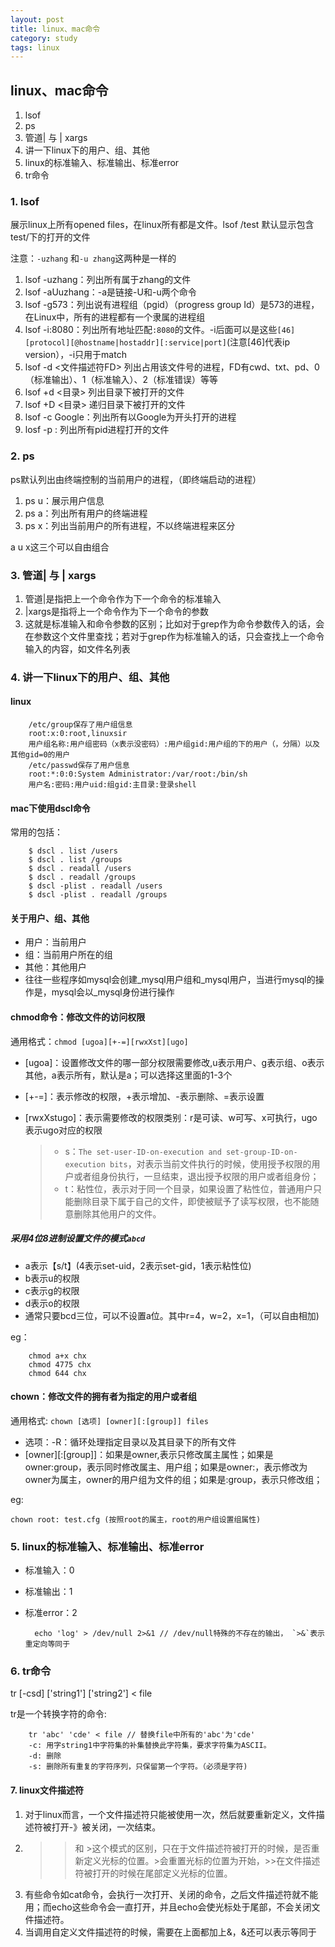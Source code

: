 ```yaml
---
layout: post
title: linux、mac命令
category: study
tags: linux
---
```


## linux、mac命令
1. lsof
2. ps
3. 管道| 与 | xargs
4. 讲一下linux下的用户、组、其他
5. linux的标准输入、标准输出、标准error
6. tr命令


### 1. lsof
展示linux上所有opened files，在linux所有都是文件。lsof /test 默认显示包含test/下的打开的文件

注意：`-uzhang` 和`-u zhang`这两种是一样的
<!-- more -->

1. lsof -uzhang：列出所有属于zhang的文件
2. lsof -aUuzhang：-a是链接-U和-u两个命令
3. lsof -g573：列出说有进程组（pgid）（progress group Id）是573的进程，在Linux中，所有的进程都有一个隶属的进程组
4. lsof -i:8080：列出所有地址匹配`:8080`的文件。-i后面可以是这些`[46][protocol][@hostname|hostaddr][:service|port]`(注意[46]代表ip version），-i只用于match
5. lsof -d <文件描述符FD> 列出占用该文件号的进程，FD有cwd、txt、pd、0（标准输出）、1（标准输入）、2（标准错误）等等
6. lsof +d <目录> 列出目录下被打开的文件
7. lsof +D <目录> 递归目录下被打开的文件
8. lsof -c Google：列出所有以Google为开头打开的进程
9. losf -p <pid>: 列出所有pid进程打开的文件

### 2. ps
ps默认列出由终端控制的当前用户的进程，（即终端启动的进程）

1. ps u：展示用户信息
2. ps a：列出所有用户的终端进程
3. ps x：列出当前用户的所有进程，不以终端进程来区分

a u x这三个可以自由组合

### 3. 管道| 与 | xargs
1. 管道|是指把上一个命令作为下一个命令的标准输入
2. |xargs是指将上一个命令作为下一个命令的参数
3. 这就是标准输入和命令参数的区别；比如对于grep作为命令参数传入的话，会在参数这个文件里查找；若对于grep作为标准输入的话，只会查找上一个命令输入的内容，如文件名列表

### 4. 讲一下linux下的用户、组、其他

#### linux

        /etc/group保存了用户组信息
        root:x:0:root,linuxsir
        用户组名称:用户组密码（x表示没密码）:用户组gid:用户组的下的用户（，分隔）以及其他gid=0的用户
        /etc/passwd保存了用户信息
        root:*:0:0:System Administrator:/var/root:/bin/sh
        用户名:密码:用户uid:组gid:主目录:登录shell

#### mac下使用dscl命令

常用的包括：

        $ dscl . list /users
        $ dscl . list /groups
        $ dscl . readall /users
        $ dscl . readall /groups
        $ dscl -plist . readall /users
        $ dscl -plist . readall /groups


#### 关于用户、组、其他
- 用户：当前用户
- 组：当前用户所在的组
- 其他：其他用户
- 往往一些程序如mysql会创建_mysql用户组和_mysql用户，当进行mysql的操作是，mysql会以_mysql身份进行操作

#### chmod命令：修改文件的访问权限

通用格式：`chmod [ugoa][+-=][rwxXst][ugo]`

- [ugoa]：设置修改文件的哪一部分权限需要修改,u表示用户、g表示组、o表示其他，a表示所有，默认是a；可以选择这里面的1-3个
- [+-=]：表示修改的权限，+表示增加、-表示删除、=表示设置
- [rwxXstugo]：表示需要修改的权限类别：r是可读、w可写、x可执行，ugo表示ugo对应的权限

    >- s：`The set-user-ID-on-execution and set-group-ID-on-execution bits`，对表示当前文件执行的时候，使用授予权限的用户或者组身份执行，一旦结束，退出授予权限的用户或者组身份；
    >- t：粘性位，表示对于同一个目录，如果设置了粘性位，普通用户只能删除目录下属于自己的文件，即使被赋予了读写权限，也不能随意删除其他用户的文件。

##### 采用4位8进制设置文件的模式`abcd`
- a表示【s/t】(4表示set-uid，2表示set-gid，1表示粘性位)
- b表示u的权限
- c表示g的权限
- d表示o的权限
- 通常只要bcd三位，可以不设置a位。其中r=4，w=2，x=1，（可以自由相加)

eg：

        chmod a+x chx
        chmod 4775 chx
        chmod 644 chx

#### chown：修改文件的拥有者为指定的用户或者组



通用格式: `chown [选项] [owner][:[group]] files`

- 选项：-R：循环处理指定目录以及其目录下的所有文件
- [owner][:[group]]：如果是owner,表示只修改属主属性；如果是owner:group，表示同时修改属主、用户组；如果是owner:，表示修改为owner为属主，owner的用户组为文件的组；如果是:group，表示只修改组；

eg:

    chown root: test.cfg (按照root的属主，root的用户组设置组属性)


### 5. linux的标准输入、标准输出、标准error
- 标准输入：0
- 标准输出：1
- 标准error：2

        echo 'log' > /dev/null 2>&1 // /dev/null特殊的不存在的输出， `>&`表示重定向等同于

### 6. tr命令
tr [-csd] ['string1'] ['string2'] < file

tr是一个转换字符的命令:

        tr 'abc' 'cde' < file // 替换file中所有的'abc'为'cde'
        -c: 用字string1中字符集的补集替换此字符集，要求字符集为ASCII。
        -d: 删除
        -s: 删除所有重复的字符序列，只保留第一个字符。（必须是字符)

#### 7. linux文件描述符
1. 对于linux而言，一个文件描述符只能被使用一次，然后就要重新定义，文件描述符被打开-》被关闭，一次结束。
2. >> 和 >这个模式的区别，只在于文件描述符被打开的时候，是否重新定义光标的位置。>会重置光标的位置为开始，>>在文件描述符被打开的时候在尾部定义光标的位置。
3. 有些命令如cat命令，会执行一次打开、关闭的命令，之后文件描述符就不能用；而echo这些命令会一直打开，并且echo会使光标处于尾部，不会关闭文件描述符。
4. 当调用自定义文件描述符的时候，需要在上面都加上&，&还可以表示等同于
